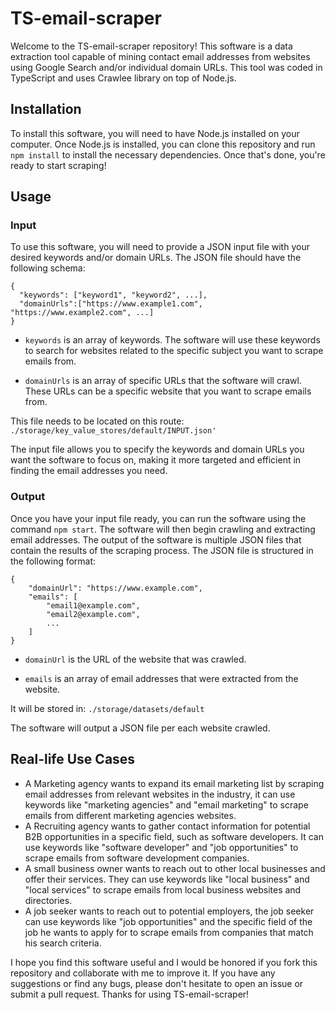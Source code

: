
# TS-email-scraper
Welcome to the TS-email-scraper repository! This software is a data extraction tool capable of mining contact email addresses from websites using Google Search and/or individual domain URLs. This tool was coded in TypeScript and uses Crawlee library on top of Node.js.

## Installation
To install this software, you will need to have Node.js installed on your computer. Once Node.js is installed, you can clone this repository and run `npm install` to install the necessary dependencies. Once that's done, you're ready to start scraping!

## Usage
### Input
To use this software, you will need to provide a JSON input file with your desired keywords and/or domain URLs. The JSON file should have the following schema:

````
{
  "keywords": ["keyword1", "keyword2", ...],
  "domainUrls":["https://www.example1.com", "https://www.example2.com", ...]
}
````

-   `keywords` is an array of keywords. The software will use these keywords to search for websites related to the specific subject you want to scrape emails from.
    
-   `domainUrls` is an array of specific URLs that the software will crawl. These URLs can be a specific website that you want to scrape emails from.

This file needs to be located on this route: `./storage/key_value_stores/default/INPUT.json'` 
    
The input file allows you to specify the keywords and domain URLs you want the software to focus on, making it more targeted and efficient in finding the email addresses you need.
### Output
Once you have your input file ready, you can run the software using the command `npm start`. The software will then begin crawling and extracting email addresses. The output of the software is multiple JSON files that contain the results of the scraping process. The JSON file is structured in the following format:

```
{
	"domainUrl": "https://www.example.com",
	"emails": [
		"email1@example.com",
		"email2@example.com",
		...
	]
}
```

-   `domainUrl` is the URL of the website that was crawled.
    
-   `emails` is an array of email addresses that were extracted from the website.

It will be stored in: `./storage/datasets/default`

The software will output a JSON file per each website crawled.

## Real-life Use Cases

-   A Marketing agency wants to expand its email marketing list by scraping email addresses from relevant websites in the industry, it can use keywords like "marketing agencies" and "email marketing" to scrape emails from different marketing agencies websites.
-   A Recruiting agency wants to gather contact information for potential B2B opportunities in a specific field, such as software developers. It can use keywords like "software developer" and "job opportunities" to scrape emails from software development companies.
-   A small business owner wants to reach out to other local businesses and offer their services. They can use keywords like "local business" and "local services" to scrape emails from local business websites and directories.
-   A job seeker wants to reach out to potential employers, the job seeker can use keywords like "job opportunities" and the specific field of the job he wants to apply for to scrape emails from companies that match his search criteria.

I hope you find this software useful and I would be honored if you fork this repository and collaborate with me to improve it. If you have any suggestions or find any bugs, please don't hesitate to open an issue or submit a pull request. Thanks for using TS-email-scraper!

